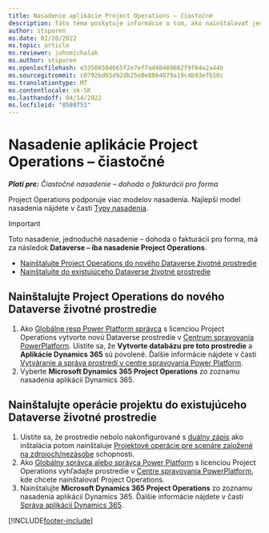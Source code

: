 ```yaml
---
title: Nasadenie aplikácie Project Operations – čiastočné
description: Táto téma poskytuje informácie o tom, ako nainštalovať jednoduché nasadenie Project Operations – dohoda o fakturácii pro forma.
author: stsporen
ms.date: 02/28/2022
ms.topic: article
ms.reviewer: johnmichalak
ms.author: stsporen
ms.openlocfilehash: e33506504665f2e7ef7ad48469082f9f64a2a44b
ms.sourcegitcommit: c0792bd65d92db25e0e8864879a19c4b93efb10c
ms.translationtype: MT
ms.contentlocale: sk-SK
ms.lasthandoff: 04/14/2022
ms.locfileid: "8580751"
---
```

# <a name="deploy-project-operations---lite"></a>Nasadenie aplikácie Project Operations – čiastočné

_**Platí pre:** Čiastočné nasadenie – dohoda o fakturácii pro forma_



Project Operations podporuje viac modelov nasadenia. Najlepší model nasadenia nájdete v časti [Typy nasadenia](determine-deployment-type.md).


> [!IMPORTANT]
> Toto nasadenie, jednoduché nasadenie – dohoda o fakturácii pro forma, má za následok **Dataverse – iba nasadenie Project Operations**.

- [Nainštalujte Project Operations do nového Dataverse životné prostredie](#new)
- [Nainštalujte do existujúceho Dataverse životné prostredie](#existing)



## <a name="install-project-operations-to-a-new-dataverse-environment"></a><a name="new"></a> Nainštalujte Project Operations do nového Dataverse životné prostredie

1. Ako [Globálne resp Power Platform správca](/power-platform/admin/global-service-administrators-can-administer-without-license) s licenciou Project Operations vytvorte novú Dataverse prostredie v [Centrum spravovania PowerPlatform](https://admin.powerplatform.com). Uistite sa, že **Vytvorte databázu pre toto prostredie** a **Aplikácie Dynamics 365** sú povolené. Ďalšie informácie nájdete v časti [Vytváranie a správa prostredí v centre spravovania Power Platform](/power-platform/admin/create-environment#create-an-environment-in-the-power-platform-admin-center).
2. Vyberte **Microsoft Dynamics 365 Project Operations** zo zoznamu nasadenia aplikácií Dynamics 365.


## <a name="install-project-operations-to-an-existing-dataverse-environment"></a><a name="existing"></a> Nainštalujte operácie projektu do existujúceho Dataverse životné prostredie
1. Uistite sa, že prostredie nebolo nakonfigurované s [duálny zápis](/dynamics365/fin-ops-core/dev-itpro/data-entities/dual-write/dual-write-overview) ako inštalácia potom nainštaluje [Projektové operácie pre scenáre založené na zdrojoch/nezásobe](project-operations-integrated-deployment-overview.md) schopnosti.
2. Ako [Globálny správca alebo správca Power Platform](/power-platform/admin/global-service-administrators-can-administer-without-license) s licenciou Project Operations vyhľadajte prostredie v [Centre spravovania PowerPlatform](https://admin.powerplatform.com), kde chcete nainštalovať Project Operations.
3. Nainštalujte **Microsoft Dynamics 365 Project Operations** zo zoznamu nasadenia aplikácií Dynamics 365. Ďalšie informácie nájdete v časti [Správa aplikácií Dynamics 365](/power-platform/admin/manage-apps).




[!INCLUDE[footer-include](../includes/footer-banner.md)]
